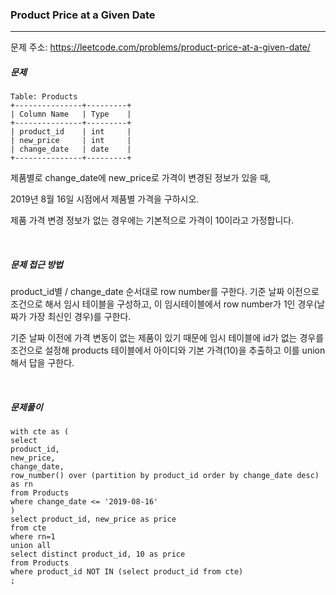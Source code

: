 ### Product Price at a Given Date

------

문제 주소: https://leetcode.com/problems/product-price-at-a-given-date/



##### 문제

```
Table: Products
+---------------+---------+
| Column Name   | Type    |
+---------------+---------+
| product_id    | int     |
| new_price     | int     |
| change_date   | date    |
+---------------+---------+
```

제품별로 change_date에 new_price로 가격이 변경된 정보가 있을 때,    

2019년 8월 16일 시점에서 제품별 가격을 구하시오.    

제품 가격 변경 정보가 없는 경우에는 기본적으로 가격이 10이라고 가정합니다.    

​    

##### 문제 접근 방법

product_id별 / change_date 순서대로 row number를 구한다. 기준 날짜 이전으로 조건으로 해서 임시 테이블을 구성하고, 이 임시테이블에서 row number가 1인 경우(날짜가 가장 최신인 경우)를 구한다.    

기준 날짜 이전에 가격 변동이 없는 제품이 있기 때문에 임시 테이블에 id가 없는 경우를 조건으로 설정해 products 테이블에서 아이디와 기본 가격(10)을 추출하고 이를 union해서 답을 구한다.    

​     

##### 문제풀이

```
with cte as (
select
product_id,
new_price,
change_date,
row_number() over (partition by product_id order by change_date desc) as rn
from Products
where change_date <= '2019-08-16'
)
select product_id, new_price as price
from cte
where rn=1
union all
select distinct product_id, 10 as price
from Products
where product_id NOT IN (select product_id from cte)
;
```

